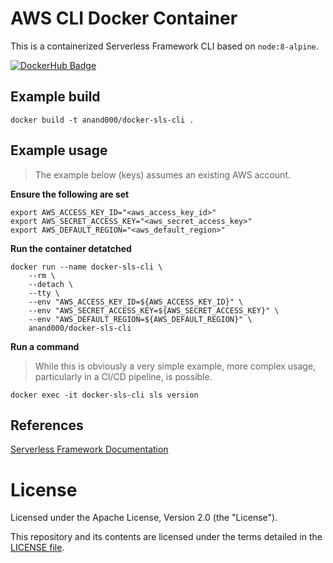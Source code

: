 # AWS CLI Docker Container

This is a containerized Serverless Framework CLI based on `node:8-alpine`.

[![DockerHub Badge](http://dockeri.co/image/anand000/docker-sls-cli)](https://hub.docker.com/r/anand000/docker-sls-cli/)

## Example build

```
docker build -t anand000/docker-sls-cli .
```

## Example usage

> The example below (keys) assumes an existing AWS account.

**Ensure the following are set**

```
export AWS_ACCESS_KEY_ID="<aws_access_key_id>"
export AWS_SECRET_ACCESS_KEY="<aws_secret_access_key>"
export AWS_DEFAULT_REGION="<aws_default_region>"
```

**Run the container detatched**

```
docker run --name docker-sls-cli \
    --rm \
    --detach \
    --tty \
    --env "AWS_ACCESS_KEY_ID=${AWS_ACCESS_KEY_ID}" \
    --env "AWS_SECRET_ACCESS_KEY=${AWS_SECRET_ACCESS_KEY}" \
    --env "AWS_DEFAULT_REGION=${AWS_DEFAULT_REGION}" \
    anand000/docker-sls-cli
```

**Run a command**

> While this is obviously a very simple example, more complex usage, particularly in a CI/CD pipeline, is possible.

```
docker exec -it docker-sls-cli sls version
```

## References

[Serverless Framework Documentation](https://serverless.com/framework/docs/)

# License

Licensed under the Apache License, Version 2.0 (the "License").

This repository and its contents are licensed under the terms detailed in the [LICENSE file](./LICENSE).

